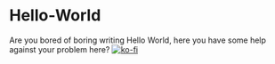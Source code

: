 # Hello-World
Are you bored of boring writing Hello World, here you have some help against your problem here?
[![ko-fi](https://ko-fi.com/img/githubbutton_sm.svg)](https://ko-fi.com/X7X4UOI83)
